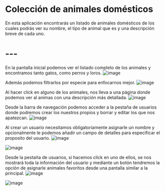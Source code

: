 # Colección de animales domésticos

En esta aplicación encontrarás un listado de animales domésticos de los cuales
podrás ver su nombre, el tipo de animal que es y una descripción breve de cada uno.

# ---

En la pantalla inicial podemos ver el listado completo de los animales y encontramos tanto gatos, como perros y loros. 
![image](https://user-images.githubusercontent.com/72435753/145718105-8ae5bfdb-00b8-4636-b6b4-d46458377dd5.png)

Además podemos filtrarlos por especie para enfocarnos mejor.
![image](https://user-images.githubusercontent.com/72435753/145718135-3bcccb0e-6b62-4caf-94b9-2303f44e4fb7.png)

Al hacer click en alguno de los animales, nos lleva a una página donde podemos ver al animas con una descripción más detallada.
![image](https://user-images.githubusercontent.com/72435753/145718441-b97a136b-cf7d-4891-874a-dc29ab3e27c5.png)

Desde la barra de navegación podemos acceder a la pestaña de usuarios donde podremos crear los nuestros propios
y borrar y editar los que nos apatezcan.
![image](https://user-images.githubusercontent.com/72435753/145718158-bf608fe0-8e1d-47e0-89bb-922ca2d0417f.png)

Al crear un usuario necesitamos obligatoriamente asignarle un nombre y opcionalmente le podemos añadir un campo
de detalles para especificar el proposito del usuario.
![image](https://user-images.githubusercontent.com/72435753/145718170-ad670f89-30b9-4aee-a7e0-c5735e95be86.png)

![image](https://user-images.githubusercontent.com/72435753/145718260-3e40cd23-3139-4ba5-9192-e48b2b0b89d2.png)

Desde la pestaña de usuarios, si hacemos click en uno de ellos, se nos mostrará toda la información del usuario
y mediante un botón tendremos la opción de asignarle animales favoritos desde una pantalla similar a la principal.
![image](https://user-images.githubusercontent.com/72435753/145718176-356cf2ad-ec5c-434d-be28-a818b52a87cf.png)

![image](https://user-images.githubusercontent.com/72435753/145718243-edafb3f7-0b33-4093-b70e-562816aeea6e.png)

